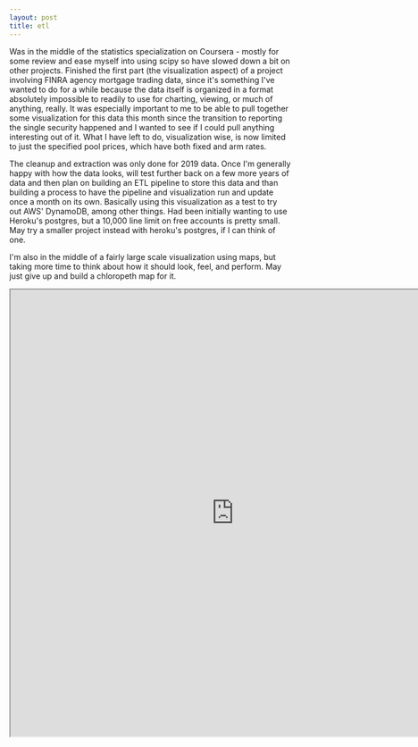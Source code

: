 ```yaml
---
layout: post
title: etl
---
```


Was in the middle of the statistics specialization on Coursera - mostly for some review and ease myself into using scipy so have slowed down a bit on other projects. Finished the first part (the visualization aspect) of a project involving FINRA agency mortgage trading data, since it's something I've wanted to do for a while because the data itself is organized in a format absolutely impossible to readily to use for charting, viewing, or much of anything, really. It was especially important to me to be able to pull together some visualization for this data this month since the transition to reporting the single security happened and I wanted to see if I could pull anything interesting out of it. What I have left to do, visualization wise, is now limited to just the specified pool prices, which have both fixed and arm rates.

The cleanup and extraction was only done for 2019 data. Once I'm generally happy with how the data looks, will test further back on a few more years of data and then plan on building an ETL pipeline to store this data and than building a process to have the pipeline and visualization run and update once a month on its own. Basically using this visualization as a test to try out AWS' DynamoDB, among other things. Had been initially wanting to use Heroku's postgres, but a 10,000 line limit on free accounts is pretty small. May try a smaller project instead with heroku's postgres, if I can think of one.

I'm also in the middle of a fairly large scale visualization using maps, but taking more time to think about how it should look, feel, and perform. May just give up and build a chloropeth map for it.

<iframe src="https://minsun-agencytrading.herokuapp.com/" allowfullscreen="allowfullscreen" width="800" height="800"></iframe>
